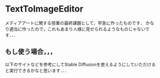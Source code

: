 # TextToImageEditor
メディアアートに関する授業の最終課題として，早急に作ったものです．
かなり適当に作ったので，これもあまり人様に見せられるようなものじゃないです．．．

## もし使う場合，，，
以下のサイトなどを参考にしてStable Diffusionを使えるようにしていただけると実行できるかなと思います．．．
